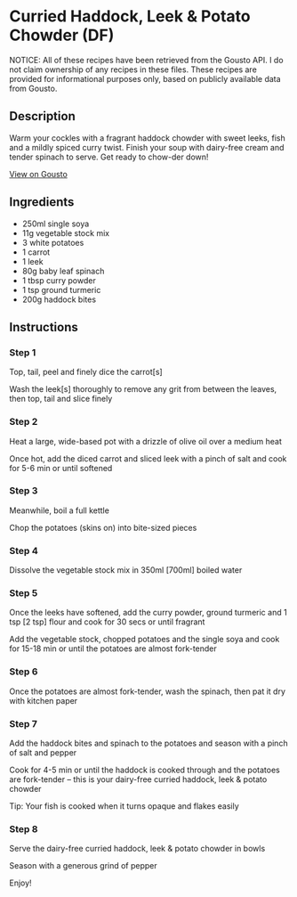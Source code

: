 # Curried Haddock, Leek & Potato Chowder (DF)

NOTICE: All of these recipes have been retrieved from the Gousto API. I do not claim ownership of any recipes in these files. These recipes are provided for informational purposes only, based on publicly available data from Gousto.

## Description

Warm your cockles with a fragrant haddock chowder with sweet leeks, fish and a mildly spiced curry twist. Finish your soup with dairy-free cream and tender spinach to serve. Get ready to chow-der down!

[View on Gousto](https://www.gousto.co.uk/recipes/cookbook/curried-haddock-leek-potato-chowder-df)

## Ingredients

- 250ml single soya
- 11g vegetable stock mix
- 3 white potatoes 
- 1 carrot
- 1 leek
- 80g baby leaf spinach
- 1 tbsp curry powder
- 1 tsp ground turmeric
- 200g haddock bites

## Instructions


### Step 1

Top, tail, peel and finely dice the carrot<span class="text-danger">[s]</span>

Wash the leek<span class="text-danger">[s]</span> thoroughly to remove any grit from between the leaves, then top, tail and slice finely


### Step 2

Heat a large, wide-based pot with a drizzle of olive oil over a medium heat

Once hot, add the diced carrot and sliced leek with a pinch of salt and cook for 5-6 min or until softened


### Step 3

Meanwhile, boil a full kettle

Chop the potatoes (skins on) into bite-sized pieces


### Step 4

Dissolve the vegetable stock mix in 350ml <span class="text-danger">[700ml] </span>boiled water


### Step 5

Once the leeks have softened, add the curry powder, ground turmeric and 1 tsp <span class="text-danger">[2 tsp] </span>flour and cook for 30 secs or until fragrant

Add the vegetable stock, chopped potatoes and the single soya and cook for 15-18 min or until the potatoes are almost fork-tender


### Step 6

Once the potatoes are almost fork-tender, wash the spinach, then pat it dry with kitchen paper


### Step 7

Add the haddock bites and spinach to the potatoes and season with a pinch of salt and pepper

Cook for 4-5 min or until the haddock is cooked through and the potatoes are fork-tender – this is your dairy-free curried haddock, leek & potato chowder

Tip: Your fish is cooked when it turns opaque and flakes easily

### Step 8

Serve the dairy-free curried haddock, leek & potato chowder in bowls

Season with a generous grind of pepper

Enjoy!

